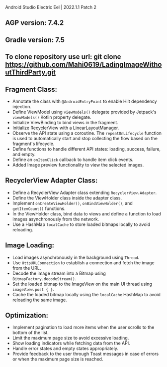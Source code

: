 

Android Studio Electric Eel | 2022.1.1 Patch 2


## AGP version: 7.4.2
## Gradle version: 7.5


## To clone repository use url: git clone https://github.com/Mahi0619/LadingImageWithoutThirdParty.git


## Fragment Class:
- Annotate the class with `@AndroidEntryPoint` to enable Hilt dependency injection.
- Define ViewModel using `viewModels()` delegate provided by Jetpack's `viewModels()` Kotlin property delegate.
- Initialize ViewBinding to bind views in the fragment.
- Initialize RecyclerView with a LinearLayoutManager.
- Observe the API state using a coroutine. The `repeatOnLifecycle` function is used to automatically start and stop collecting the flow based on the fragment's lifecycle.
- Define functions to handle different API states: loading, success, failure, and empty.
- Define an `onItemClick` callback to handle item click events.
- Added Image preview functionality to view the selected images.

## RecyclerView Adapter Class:
- Define a RecyclerView Adapter class extending `RecyclerView.Adapter`.
- Define the ViewHolder class inside the adapter class.
- Implement `onCreateViewHolder()`, `onBindViewHolder()`, and `getItemCount()` functions.
- In the ViewHolder class, bind data to views and define a function to load images asynchronously from the network.
- Use a HashMap `localCache` to store loaded bitmaps locally to avoid reloading.

## Image Loading:
- Load images asynchronously in the background using `Thread`.
- Use `HttpURLConnection` to establish a connection and fetch the image from the URL.
- Decode the image stream into a Bitmap using `BitmapFactory.decodeStream()`.
- Set the loaded bitmap to the ImageView on the main UI thread using `imageView.post { }`.
- Cache the loaded bitmap locally using the `localCache` HashMap to avoid reloading the same image.

## Optimization:
- Implement pagination to load more items when the user scrolls to the bottom of the list.
- Limit the maximum page size to avoid excessive loading.
- Show loading indicators while fetching data from the API.
- Handle error states and empty states appropriately.
- Provide feedback to the user through Toast messages in case of errors or when the maximum page size is reached.
